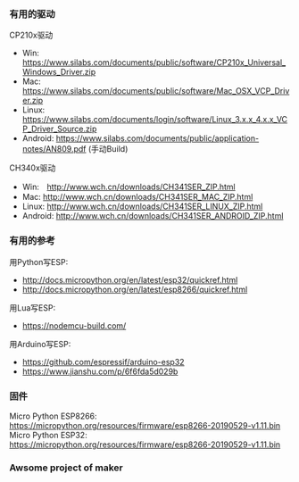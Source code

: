 ### 有用的驱动

CP210x驱动
 - Win: https://www.silabs.com/documents/public/software/CP210x_Universal_Windows_Driver.zip
 - Mac: https://www.silabs.com/documents/public/software/Mac_OSX_VCP_Driver.zip
 - Linux: https://www.silabs.com/documents/login/software/Linux_3.x.x_4.x.x_VCP_Driver_Source.zip
 - Android: https://www.silabs.com/documents/public/application-notes/AN809.pdf (手动Build)

CH340x驱动
 - Win:　http://www.wch.cn/downloads/CH341SER_ZIP.html
 - Mac: http://www.wch.cn/downloads/CH341SER_MAC_ZIP.html
 - Linux: http://www.wch.cn/downloads/CH341SER_LINUX_ZIP.html
 - Android: http://www.wch.cn/downloads/CH341SER_ANDROID_ZIP.html

### 有用的参考
用Python写ESP:
 - http://docs.micropython.org/en/latest/esp32/quickref.html
 - http://docs.micropython.org/en/latest/esp8266/quickref.html

用Lua写ESP:
 - https://nodemcu-build.com/

用Arduino写ESP:
 - https://github.com/espressif/arduino-esp32
 - https://www.jianshu.com/p/6f6fda5d029b

### 固件
Micro Python ESP8266: https://micropython.org/resources/firmware/esp8266-20190529-v1.11.bin
Micro Python ESP32: https://micropython.org/resources/firmware/esp8266-20190529-v1.11.bin
### Awsome project of maker
